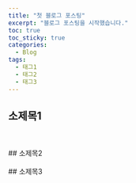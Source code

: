 ```yaml
---
title: "첫 블로그 포스팅"
excerpt: "블로그 포스팅을 시작했습니다."
toc: true
toc_sticky: true
categories:
  - Blog
tags:
  - 태그1
  - 태그2
  - 태그3
---
```

## 소제목1
<br>
<br>
## 소제목2
<br>
<br>
## 소제목3
<br>
<br>
